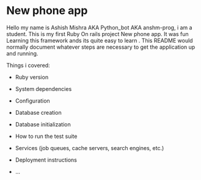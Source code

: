 # New phone app
Hello my name is Ashish Mishra AKA Python_bot AKA anshm-prog, i am a student. 
This is my first Ruby On rails project New phone app. 
It was fun Learning this framework ands its quite easy to learn .
This README would normally document whatever steps are necessary to get the
application up and running.

Things i  covered:

* Ruby version

* System dependencies

* Configuration

* Database creation

* Database initialization

* How to run the test suite

* Services (job queues, cache servers, search engines, etc.)

* Deployment instructions

* ...
